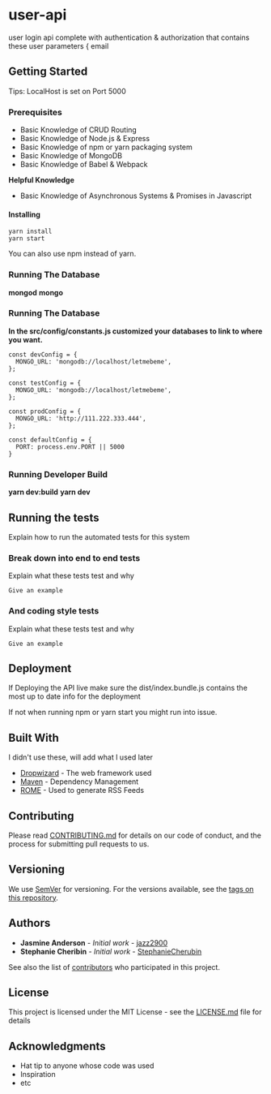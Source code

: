 # user-api

user login api complete with authentication & authorization that contains these user parameters {
email

## Getting Started

Tips: LocalHost is set on Port 5000

### Prerequisites

- Basic Knowledge of CRUD Routing
- Basic Knowledge of Node.js & Express
- Basic Knowledge of npm or yarn packaging system
- Basic Knowledge of MongoDB
- Basic Knowledge of Babel & Webpack

**Helpful Knowledge**

- Basic Knowledge of Asynchronous Systems & Promises in Javascript


#### Installing

```
yarn install
yarn start

```


You can also use npm instead of yarn.


### Running The Database

**mongod**
**mongo**


### Running The Database

**In the src/config/constants.js customized your databases to link to where you want.**

```
const devConfig = {
  MONGO_URL: 'mongodb://localhost/letmebeme',
};

const testConfig = {
  MONGO_URL: 'mongodb://localhost/letmebeme',
};

const prodConfig = {
  MONGO_URL: 'http://111.222.333.444',
};

const defaultConfig = {
  PORT: process.env.PORT || 5000
}
```


### Running Developer Build

**yarn dev:build**
**yarn dev**


## Running the tests

Explain how to run the automated tests for this system

### Break down into end to end tests

Explain what these tests test and why

```
Give an example
```

### And coding style tests

Explain what these tests test and why

```
Give an example
```

## Deployment

If Deploying the API live make sure the dist/index.bundle.js contains the most up to date info for the deployment

If not when running npm or yarn start you might run into issue.


## Built With

I didn't use these, will add what I used later

* [Dropwizard](http://www.dropwizard.io/1.0.2/docs/) - The web framework used
* [Maven](https://maven.apache.org/) - Dependency Management
* [ROME](https://rometools.github.io/rome/) - Used to generate RSS Feeds

## Contributing

Please read [CONTRIBUTING.md](https://gist.github.com/PurpleBooth/b24679402957c63ec426) for details on our code of conduct, and the process for submitting pull requests to us.

## Versioning

We use [SemVer](http://semver.org/) for versioning. For the versions available, see the [tags on this repository](https://github.com/your/project/tags). 

## Authors

* **Jasmine Anderson** - *Initial work* - [jazz2900](https://github.com/jazz2900)
* **Stephanie Cheribin** - *Initial work* - [StephanieCherubin](https://github.com/StephanieCherubin)

See also the list of [contributors](https://github.com/your/project/contributors) who participated in this project.

## License

This project is licensed under the MIT License - see the [LICENSE.md](LICENSE.md) file for details

## Acknowledgments

* Hat tip to anyone whose code was used
* Inspiration
* etc

